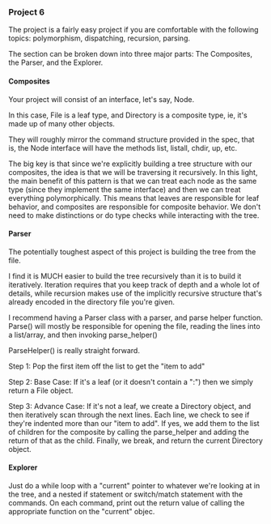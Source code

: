 
### Project 6

The project is a fairly easy project if you are comfortable with the following topics: polymorphism, dispatching, recursion, parsing.

The section can be broken down into three major parts: The Composites, the Parser, and the Explorer.

#### Composites

Your project will consist of an interface, let's say, Node.

In this case, File is a leaf type, and Directory is a composite type, ie, it's made up of many other objects. 

They will roughly mirror the command structure provided in the spec, that is, the Node interface will have the methods list, listall, chdir, up, etc.

The big key is that since we're explicitly building a tree structure with our composites, the idea is that we will be traversing it recursively. In this light, the main benefit of this pattern is that we can treat each node as the same type (since they implement the same interface) and then we can treat everything polymorphically. This means that leaves are responsible for leaf behavior, and composites are responsible for composite behavior. We don't need to make distinctions or do type checks while interacting with the tree.

#### Parser

The potentially toughest aspect of this project is building the tree from the file.

I find it is MUCH easier to build the tree recursively than it is to build it iteratively. Iteration requires that you keep track of depth and a whole lot of details, while recursion makes use of the implicitly recursive structure that's already encoded in the directory file you're given.

I recommend having a Parser class with a parser, and parse helper function. Parse() will mostly be responsible for opening the file, reading the lines into a list/array, and then invoking parse_helper() 

ParseHelper() is really straight forward.

Step 1: Pop the first item off the list to get the "item to add"

Step 2: Base Case: If it's a leaf (or it doesn't contain a ":") then we simply return a File object.

Step 3: Advance Case: If it's not a leaf, we create a Directory object, and then iteratively scan through the next lines. Each line, we check to see if they're indented more than our "item to add". If yes, we add them to the list of children for the composite by calling the parse_helper and adding the return of that as the child. Finally, we break, and return the current Directory object.

#### Explorer

Just do a while loop with a "current" pointer to whatever we're looking at in the tree, and a nested if statement or switch/match statement with the commands. On each command, print out the return value of calling the appropriate function on the "current" objec.